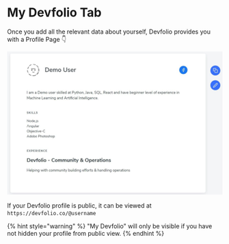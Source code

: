 # My Devfolio Tab

Once you add all the relevant data about yourself, Devfolio provides you with a Profile Page 👇

![](../../.gitbook/assets/image%20%28103%29.png)

If your Devfolio profile is public, it can be viewed at `https://devfolio.co/@username`

{% hint style="warning" %}
"My Devfolio" will only be visible if you have not hidden your profile from public view.
{% endhint %}

